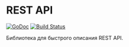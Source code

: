 # REST API

[![GoDoc](https://godoc.org/github.com/geotrace/rest?status.svg)](https://godoc.org/github.com/geotrace/rest)
[![Build Status](https://travis-ci.org/geotrace/rest.svg)](https://travis-ci.org/geotrace/rest)

Библиотека для быстрого описания REST API.